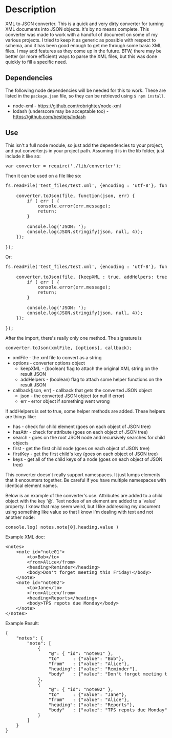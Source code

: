 # Description #
XML to JSON converter. This is a quick and very dirty converter for turning 
XML documents into JSON objects. It's by no means complete. This converter was 
made to work with a handful of document on some of my various projects. I tried 
to keep it as generic as possible with respect to schema, and it has been good 
enough to get me through some basic XML files. I may add features as they come 
up in the future. BTW, there may be better (or more efficient) ways to parse the 
XML files, but this was done quickly to fill a specific need. 


## Dependencies ##
The following node dependencies will be needed for this to work. These are listed 
in the `package.json` file, so they can be retrieved using `$ npm install`.

* node-xml - https://github.com/robrighter/node-xml
* lodash (underscore may be acceptable too) - https://github.com/bestiejs/lodash


## Use ##
This isn't a full node module, so just add the dependencies to your project, and 
put converter.js in your project path. Assuming it is in the lib folder, just 
include it like so:
<pre>
var converter = require('./lib/converter');
</pre>
Then it can be used on a file like so:
<pre>
fs.readFile('test_files/test.xml', {encoding : 'utf-8'}, function(err, file) {

	converter.toJson(file, function(json, err) {
		if ( err ) {
			console.error(err.message);
			return;
		}

		console.log('JSON: ');
		console.log(JSON.stringify(json, null, 4));
	});

});
</pre>
Or:
<pre>
fs.readFile('test_files/test.xml', {encoding : 'utf-8'}, function(err, file) {

	converter.toJson(file, {keepXML : true, addHelpers: true}, function(json, err) {
		if ( err ) {
			console.error(err.message);
			return;
		}

		console.log('JSON: ');
		console.log(JSON.stringify(json, null, 4));
	});

});
</pre>

After the import, there's really only one method. The signature is 
<pre>
converter.toJson(xmlFile, [options], callback);
</pre>
* xmlFile - the xml file to convert as a string
* options - converter options object
	* keepXML - (boolean) flag to attach the original XML string on the result JSON
	* addHelpers - (boolean) flag to attach some helper functions on the result JSON
* callback(json, err) - callback that gets the converted JSON object
	* json - the converted JSON object (or null if error)
	* err - error object if something went wrong

If addHelpers is set to true, some helper methods are added. These helpers are things like:
 
 * has - check for child element (goes on each object of JSON tree)
 * hasAttr - check for attribute (goes on each object of JSON tree)
 * search - goes on the root JSON node and recursively searches for child objects
 * first - get the first child node (goes on each object of JSON tree)
 * firstKey - get the first child's key (goes on each object of JSON tree)
 * keys - get all of the child keys of a node (goes on each object of JSON tree)


This converter doesn't really support namespaces. It just lumps elements that it encounters
together. Be careful if you have multiple namespaces with identical element names.

Below is an example of the converter's use. Attributes are added to a child object with the key '@'. Text nodes of an element are added to a 'value' property.  I know that may seem weird, but I like addressing my document using something like value so that I know I'm dealing with text and not another node:
<pre>
console.log( notes.note[0].heading.value )
</pre>

Example XML doc:
<pre>
&lt;notes&gt;
	&lt;note id="note01"&gt;
		&lt;to&gt;Bob&lt;/to&gt;
		&lt;from&gt;Alice&lt;/from&gt;
		&lt;heading&gt;Reminder&lt;/heading&gt;
		&lt;body&gt;Don't forget meeting this Friday!&lt;/body&gt;
	&lt;/note&gt;
	&lt;note id="note02"&gt;
		&lt;to&gt;Jane&lt;/to&gt;
		&lt;from&gt;Alice&lt;/from&gt;
		&lt;heading&gt;Reports&lt;/heading&gt;
		&lt;body&gt;TPS repots due Monday&lt;/body&gt;
	&lt;/note&gt;
&lt;/notes&gt;
</pre>

Example Result:
<pre>
{
	"notes": {
		"note": [
			{
				"@": { "id": "note01" },
				"to"     : {"value": "Bob"},
				"from"   : {"value": "Alice"},
				"heading": {"value": "Reminder"},
 				"body"   : {"value": "Don't forget meeting this Friday!"}
			},
			{
				"@": { "id": "note02" },
				"to"     : {"value": "Jane"},
				"from"   : {"value": "Alice"},
				"heading": {"value": "Reports"},
				"body"   : {"value": "TPS repots due Monday"}
			}
		]
	}
}
</pre>